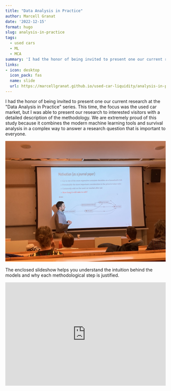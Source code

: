 ```yaml
---
title: "Data Analysis in Practice"
author: Marcell Granat
date: '2022-12-15'
format: hugo
slug: analysis-in-practice
tags:
  - used cars
  - ML
  - MCA
summary: 'I had the honor of being invited to present one our current research at the "Data Analysis in Practice" series.'
links:
- icon: desktop
  icon_pack: fas
  name: slide
  url: https://marcellgranat.github.io/used-car-liquidity/analysis-in-practice.html
---
```


I had the honor of being invited to present one our current research at the "Data Analysis in Practice" series. This time, the focus was the used car market, but I was able to present our research to interested visitors with a detailed description of the methodology. We are extremely proud of this study because it combines the modern machine learning tools and survival analysis in a complex way to answer a research question that is important to everyone.

<style type="text/css">
.container {
  position: relative;
  width: 100%;
  overflow: hidden;
  padding-top: 64.28%; /* 16:9 Aspect Ratio */
}

.responsive-iframe {
  position: absolute;
  top: 0;
  left: 0;
  bottom: 0;
  right: 0;
  width: 100%;
  height: 100%;
  border: none;
}
</style>

<img src="index_files/figure-html/IMG_3308.jpg" width="2016" />

The enclosed slideshow helps you understand the intuition behind the models and why each methodological step is justified.

<div class="container">

<iframe class="responsive-iframe" src="https://marcellgranat.github.io/used-car-liquidity/analysis-in-practice.html"></iframe>

</div>
